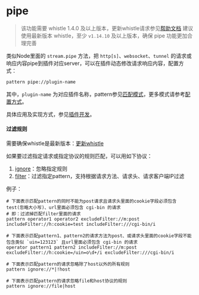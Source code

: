 # pipe
> 该功能需要 whistle 1.4.0 及以上版本，更新whistle请求参见[帮助文档](../update.html)
> 建议使用最新版本 whistle，至少 `v1.14.10` 及以上版本，确保 pipe 功能更加合理完善

类似Node里面的 `stream.pipe` 方法，把 `http[s]`、`websocket`、`tunnel` 的请求或响应内容pipe到插件对应server，可以在插件动态修改请求响应内容，配置方式：
``` txt
pattern pipe://plugin-name
```
其中，`plugin-name` 为对应插件名称，pattern参见[匹配模式](../pattern.html)，更多模式请参考[配置方式](../mode.html)。

具体应用及实现方式，参见[插件开发](../plugins.html)。

#### 过滤规则
需要确保whistle是最新版本：[更新whistle](../update.html)

如果要过滤指定请求或指定协议的规则匹配，可以用如下协议：

1. [ignore](./ignore.html)：忽略指定规则
2. [filter](./filter.html)：过滤指定pattern，支持根据请求方法、请求头、请求客户端IP过滤

例子：

```
# 下面表示匹配pattern的同时不能为post请求且请求头里面的cookie字段必须包含test(忽略大小写)、url里面必须包含 cgi-bin 的请求
# 即：过滤掉匹配filter里面的请求
pattern operator1 operator2 excludeFilter://m:post includeFilter://h:cookie=test includeFilter:///cgi-bin/i

# 下面表示匹配pattern1、pattern2的请求方法为post、或请求头里面的cookie字段不能包含类似 `uin=123123` 且url里面必须包含 cgi-bin 的请求
operator pattern1 pattern2 includeFilter://m:post excludeFilter://h:cookie=/uin=o\d+/i excludeFilter:///cgi-bin/i

# 下面表示匹配pattern的请求忽略除了host以外的所有规则
pattern ignore://*|!host

# 下面表示匹配pattern的请求忽略file和host协议的规则
pattern ignore://file|host
```
